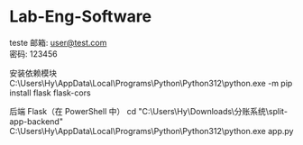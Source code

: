 # Lab-Eng-Software



teste 
邮箱: user@test.com    
密码: 123456    


安装依赖模块
C:\Users\Hy\AppData\Local\Programs\Python\Python312\python.exe -m pip install flask flask-cors

后端 Flask（在 PowerShell 中）
cd "C:\Users\Hy\Downloads\分账系统\split-app-backend"
C:\Users\Hy\AppData\Local\Programs\Python\Python312\python.exe app.py
